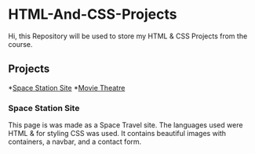 # HTML-And-CSS-Projects
Hi, this Repository will be used to store my HTML & CSS Projects from the course.

## Projects
*[Space Station Site](https://github.com/MuhammadChoudhry21/HTML-And-CSS-Projects/tree/main/Creating-a-Basic-HTML-Website_Project-Folder)
*[Movie Theatre](https://github.com/MuhammadChoudhry21/HTML-And-CSS-Projects/tree/main/bootstrap4_project)

### Space Station Site

This page is was made as a Space Travel site. The languages used were HTML & for styling CSS was used. It contains beautiful images with containers, a navbar, and a contact form.

